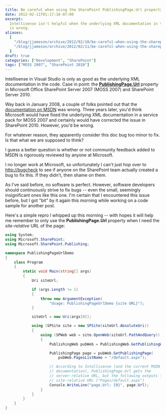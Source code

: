 ```yaml
---
title: Be careful when using the SharePoint PublishingPage.Url property
date: 2012-02-11T01:17:16-07:00
excerpt:
  Intellisense isn't helpful when the underlying XML documentation in the code
  is wrong.
aliases:
  [
    "/blog/jjameson/archive/2012/02/10/be-careful-when-using-the-sharepoint-publishingpage-url-property.aspx",
    "/blog/jjameson/archive/2012/02/11/be-careful-when-using-the-sharepoint-publishingpage-url-property.aspx",
  ]
draft: true
categories: ["Development", "SharePoint"]
tags: ["MOSS 2007", "SharePoint 2010"]
---
```


Intellisense in Visual Studio is only as good as the underlying XML
documentation in the code. Case in point: the
[**PublishingPage.Url**](http://msdn.microsoft.com/en-us/library/microsoft.sharepoint.publishing.publishingpage.url.aspx)
property in Microsoft Office SharePoint Server 2007 (MOSS 2007) and SharePoint
Server 2010.

Way back in January 2008, a couple of folks pointed out that the
[documentation on MSDN](http://msdn.microsoft.com/en-us/library/microsoft.sharepoint.publishing.publishingpage.url%28v=office.12%29.aspx)
was wrong. Three years later, you'd think Microsoft would have fixed the
underlying XML documentation in a service pack for MOSS 2007 and certainly would
have corrected the issue in SharePoint 2010. However, you'd be wrong.

For whatever reason, they apparently consider this doc bug too minor to fix. Is
that what we are supposed to think?

I guess a better question is whether or not community feedback added to MSDN is
rigorously reviewed by anyone at Microsoft.

I no longer work at Microsoft, so unfortunately I can't just hop over to
[http://bugcheck](http://bugcheck) to see if anyone on the SharePoint team
actually created a bug to fix this. If they didn't, then shame on them.

As I've said before, no software is perfect. However, software developers should
continuously strive to fix bugs -- even the small, seemingly insignificant ones
like this one. I'm certain that I encountered this issue before, but I got "bit"
by it again this morning while working on a code sample for another post.

Here's a simple repro I whipped up this morning -- with hopes it will help me
remember to only use the **PublishingPage.Url** property when I need the
*site-relative* URL of the page:

```C#
using System;
using Microsoft.SharePoint;
using Microsoft.SharePoint.Publishing;

namespace PublishingPageUrlDemo
{
    class Program
    {
        static void Main(string[] args)
        {
            Uri siteUrl;

            if (args.Length != 1)
            {
                throw new ArgumentException(
                    "Usage: PublishingPageUrlDemo {site URL}");
            }

            siteUrl = new Uri(args[0]);

            using (SPSite site = new SPSite(siteUrl.AbsoluteUri))
            {
                using (SPWeb web = site.OpenWeb(siteUrl.PathAndQuery))
                {
                    PublishingWeb pubWeb = PublishingWeb.GetPublishingWeb(web);

                    PublishingPage page = pubWeb.GetPublishingPage(
                        pubWeb.PagesListName + "/default.aspx");

                    // According to Intellisense (and the current MSDN
                    // documentation), PublishingPage.Url gets the
                    // server-relative URL, but the following outputs the
                    // site-relative URL ("Pages/default.aspx")
                    Console.WriteLine("page.Url: {0}", page.Url);
                }
            }
        }
    }
}
```
